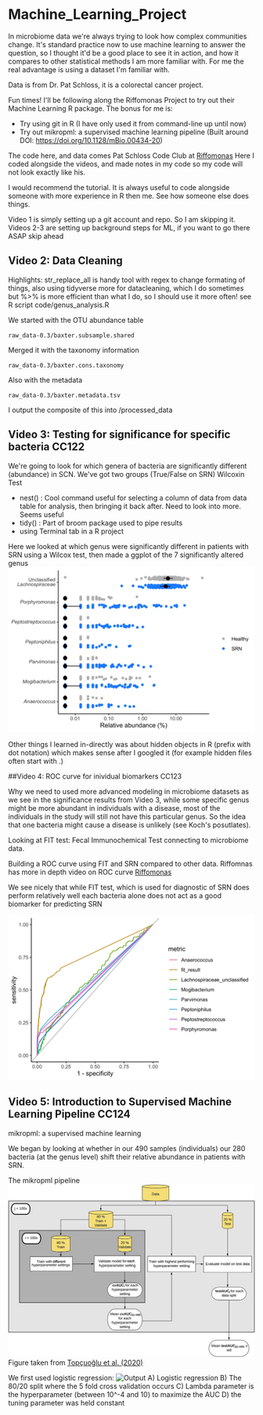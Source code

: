 # Machine_Learning_Project

In microbiome data we're always trying to look how complex communities change. It's standard practice now to use machine learning to answer the question, so I thought it'd be a good place to see it in action, and how it compares to other statistical methods I am more familiar with. For me the real advantage is using a dataset I'm familiar with.

Data is from Dr. Pat Schloss, it is a colorectal cancer project.

Fun times! I'll be following along the Riffomonas Project to try out their Machine Learning R package. The bonus for me is:
*  Try using git in R (I have only used it from command-line up until now)
*  Try out mikropml: a supervised machine learning pipeline (Built around DOI: https://doi.org/10.1128/mBio.00434-20)

The code here, and data comes Pat Schloss Code Club at [Riffomonas](https://riffomonas.org/)
Here I coded alongside the videos, and made notes in my code so my code will not look exactly like his.

I would recommend the tutorial. It is always useful to code alongside someone with more experience in R then me. See how someone else does things. 

Video 1 is simply setting up a git account and repo. So I am skipping it.
Videos 2-3 are setting up background steps for ML, if you want to go there ASAP skip ahead

## Video 2: Data Cleaning 

Highlights: str_replace_all is handy tool with regex to change formating of things, also using tidyverse more for datacleaning, which I do sometimes but %>% is more efficient than what I do, so I should use it more often!
see R script code/genus_analysis.R

We started with the OTU abundance table

```
raw_data-0.3/baxter.subsample.shared
```
Merged it with the taxonomy information

```
raw_data-0.3/baxter.cons.taxonomy
```
Also with the metadata
```
raw_data-0.3/baxter.metadata.tsv
```
I output the composite of this into /processed_data 

## Video 3: Testing for significance for specific bacteria CC122

We're going to look for which genera of bacteria are significantly different (abundance) in SCN. We've got two groups (True/False on SRN) Wilcoxin Test

  * nest() : Cool command useful for selecting a column of data from data table for analysis, then bringing it back after. Need to look into more. Seems useful
  * tidy() : Part of broom package used to pipe results 
  * using Terminal tab in a R project
  
Here we looked at which genus were significantly different in patients with SRN using a Wilcox test, then made a ggplot of the 7 significantly altered genus
![Significant_genus](figures/significant_genera.jpeg)

Other things I learned in-directly was about hidden objects in R (prefix with dot notation) which makes sense after I googled it (for example hidden files often start with .)

##Video 4: ROC curve for inividual biomarkers CC123

Why we need to used more advanced modeling in microbiome datasets as we see in the significance results from Video 3, while some specific genus might be more abundant in individuals with a disease, most of the individuals in the study will still not have this particular genus. So the idea that one bacteria might cause a disease is unlikely (see Koch's posutlates).

Looking at FIT test: Fecal Immunochemical Test connecting to microbiome data.

Building a ROC curve using FIT and SRN compared to other data.
Riffomnas has more in depth video on ROC curve [Riffomonas](https://www.youtube.com/watch?v=XSRO4VKD-pc)

We see nicely that while FIT test, which is used for diagnostic of SRN does perform relatively well each bacteria alone does not act as a good biomarker for predicting SRN

![Biomarkers_for_SRN](figures/roc_figure.jpeg)

## Video 5: Introduction to Supervised Machine Learning Pipeline CC124
mikropml: a supervised machine learning

We began by looking at whether in our 490 samples (individuals) our 280 bacteria (at the genus level) shift their relative abundance in patients with SRN.

The mikropml pipeline
![Biomarkers_for_SRN](figures/mikropml_fig1.jpeg)
Figure taken from [Topçuoğlu et al. (2020)](https://doi.org/10.1128/mBio.00434-20)

We first used logistic regression: 
![Output](first_mikroml_output_summary.png)
A) Logistic regression B) The 80/20 split where the 5 fold cross validation occurs C) Lambda parameter is the hyperparameter (between 10^-4 and 10) to maximize the AUC D) the tuning parameter was held constant
